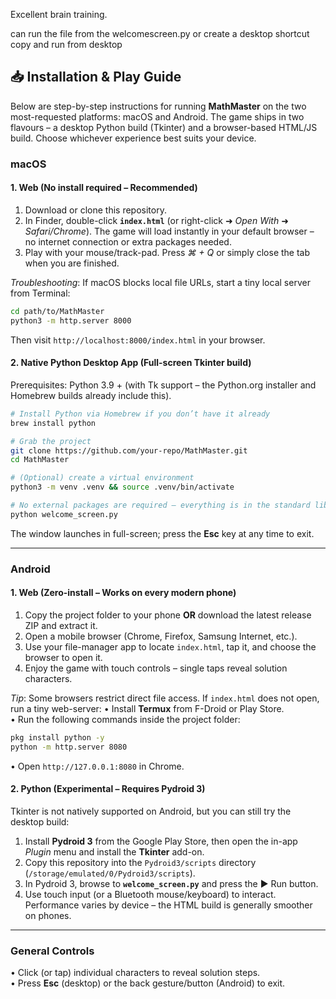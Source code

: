 Excellent brain training. 

can run the file from the welcomescreen.py or create a desktop shortcut copy and run from desktop

## 📥 Installation & Play Guide

Below are step-by-step instructions for running **MathMaster** on the two most-requested platforms: macOS and Android.  The game ships in two flavours – a desktop Python build (Tkinter) and a browser-based HTML/JS build.  Choose whichever experience best suits your device.

### macOS

#### 1. Web (No install required – Recommended)
1. Download or clone this repository.
2. In Finder, double-click **`index.html`** (or right-click ➜ *Open With* ➜ *Safari/Chrome*).  The game will load instantly in your default browser – no internet connection or extra packages needed.
3. Play with your mouse/track-pad.  Press *⌘ + Q* or simply close the tab when you are finished.

*Troubleshooting*: If macOS blocks local file URLs, start a tiny local server from Terminal:
```bash
cd path/to/MathMaster
python3 -m http.server 8000
```
Then visit `http://localhost:8000/index.html` in your browser.

#### 2. Native Python Desktop App (Full-screen Tkinter build)
Prerequisites: Python 3.9 + (with Tk support – the Python.org installer and Homebrew builds already include this).

```bash
# Install Python via Homebrew if you don’t have it already
brew install python

# Grab the project
git clone https://github.com/your-repo/MathMaster.git
cd MathMaster

# (Optional) create a virtual environment
python3 -m venv .venv && source .venv/bin/activate

# No external packages are required – everything is in the standard library
python welcome_screen.py
```
The window launches in full-screen; press the **Esc** key at any time to exit.

---

### Android

#### 1. Web (Zero-install – Works on every modern phone)
1. Copy the project folder to your phone **OR** download the latest release ZIP and extract it.
2. Open a mobile browser (Chrome, Firefox, Samsung Internet, etc.).
3. Use your file-manager app to locate `index.html`, tap it, and choose the browser to open it.
4. Enjoy the game with touch controls – single taps reveal solution characters.

*Tip*: Some browsers restrict direct file access.  If `index.html` does not open, run a tiny web-server:
   • Install **Termux** from F-Droid or Play Store.  
   • Run the following commands inside the project folder:
   ```bash
   pkg install python -y
   python -m http.server 8080
   ```
   • Open `http://127.0.0.1:8080` in Chrome.

#### 2. Python (Experimental – Requires Pydroid 3)
Tkinter is not natively supported on Android, but you can still try the desktop build:
1. Install **Pydroid 3** from the Google Play Store, then open the in-app *Plugin* menu and install the **Tkinter** add-on.
2. Copy this repository into the `Pydroid3/scripts` directory (`/storage/emulated/0/Pydroid3/scripts`).
3. In Pydroid 3, browse to **`welcome_screen.py`** and press the ▶️ Run button.
4. Use touch input (or a Bluetooth mouse/keyboard) to interact.  Performance varies by device – the HTML build is generally smoother on phones.

---

### General Controls
• Click (or tap) individual characters to reveal solution steps.  
• Press **Esc** (desktop) or the back gesture/button (Android) to exit.
